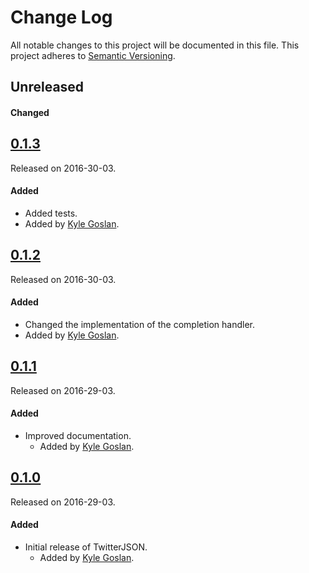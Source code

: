# Change Log
All notable changes to this project will be documented in this file.
This project adheres to [Semantic Versioning](http://semver.org/).

## Unreleased
#### Changed


## [0.1.3](https://github.com/KyleGoslan/SKTimer/releases/tag/0.1.2)
Released on 2016-30-03.

#### Added
- Added tests.
- Added by [Kyle Goslan](https://github.com/KyleGoslan).


## [0.1.2](https://github.com/KyleGoslan/SKTimer/releases/tag/0.1.2)
Released on 2016-30-03.

#### Added
- Changed the implementation of the completion handler.
- Added by [Kyle Goslan](https://github.com/KyleGoslan).



## [0.1.1](https://github.com/KyleGoslan/SKTimer/releases/tag/0.1.1)
Released on 2016-29-03.

#### Added
- Improved documentation.
  - Added by [Kyle Goslan](https://github.com/KyleGoslan).



## [0.1.0](https://github.com/KyleGoslan/SKTimer/releases/tag/0.1.0)
Released on 2016-29-03.

#### Added
- Initial release of TwitterJSON.
  - Added by [Kyle Goslan](https://github.com/KyleGoslan).
